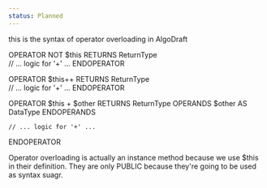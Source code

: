 ```yaml
---
status: Planned
---
```

this is the syntax of operator overloading in AlgoDraft

OPERATOR NOT $this RETURNS ReturnType    
    // ... logic for '+' ...
ENDOPERATOR

OPERATOR $this++ RETURNS ReturnType    
    // ... logic for '+' ...
ENDOPERATOR

OPERATOR $this + $other RETURNS ReturnType
    OPERANDS
        $other AS DataType
    ENDOPERANDS
    
    // ... logic for '+' ...
ENDOPERATOR

Operator overloading is actually an instance method because we use $this in their definition.
They are only PUBLIC because they're going to be used as syntax suagr.
